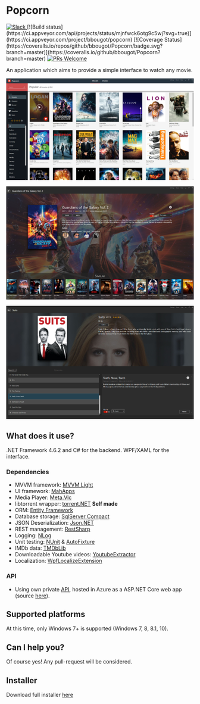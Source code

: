 # Popcorn

<a href="https://popcorn-slack.azurewebsites.net" target="_blank">
  <img alt="Slack" src="http://popcorn-slack.azurewebsites.net/badge.svg">
</a> [![Build status](https://ci.appveyor.com/api/projects/status/mjnfwck6otg9c5wj?svg=true)](https://ci.appveyor.com/project/bbougot/popcorn) [![Coverage Status](https://coveralls.io/repos/github/bbougot/Popcorn/badge.svg?branch=master)](https://coveralls.io/github/bbougot/Popcorn?branch=master) <a target="_blank" href="https://github.com/bbougot/Popcorn/pulls"><img src="https://img.shields.io/badge/PRs-welcome-brightgreen.svg" alt="PRs Welcome" /></a>

An application which aims to provide a simple interface to watch any movie.

![Screenshot1](https://github.com/bbougot/Popcorn/blob/master/Screenshots/Screen1.jpg)

![Screenshot2](https://github.com/bbougot/Popcorn/blob/master/Screenshots/Screen2.jpg)

![Screenshot3](https://github.com/bbougot/Popcorn/blob/master/Screenshots/Screen3.jpg)

## What does it use?
.NET Framework 4.6.2 and C# for the backend. WPF/XAML for the interface.

### Dependencies
* MVVM framework: [MVVM Light](https://mvvmlight.codeplex.com) 
* UI framework: [MahApps](https://github.com/MahApps/MahApps.Metro)
* Media Player: [Meta.Vlc](https://github.com/higankanshi/Meta.Vlc)
* libtorrent wrapper: [torrent.NET](https://github.com/bbougot/torrent.NET) **Self made**
* ORM: [Entity Framework](https://github.com/aspnet/EntityFramework)
* Database storage: [SqlServer Compact](https://www.nuget.org/packages/Microsoft.SqlServer.Compact/)
* JSON Deserialization: [Json.NET](https://github.com/JamesNK/Newtonsoft.Json)
* REST management: [RestSharp](https://github.com/restsharp/RestSharp)
* Logging: [NLog](https://github.com/NLog/NLog)
* Unit testing: [NUnit](https://github.com/nunit/nunit) & [AutoFixture](https://github.com/AutoFixture/AutoFixture)
* IMDb data: [TMDbLib](https://github.com/LordMike/TMDbLib/)
* Downloadable Youtube videos: [YoutubeExtractor](https://github.com/flagbug/YoutubeExtractor)
* Localization: [WpfLocalizeExtension](https://github.com/SeriousM/WPFLocalizationExtension)

### API
* Using own private [API](https://popcornapi.azurewebsites.net/), hosted in Azure as a ASP.NET Core web app (source [here](https://github.com/bbougot/PopcornApi)).

## Supported platforms
At this time, only Windows 7+ is supported (Windows 7, 8, 8.1, 10).

## Can I help you?
Of course yes! Any pull-request will be considered.

## Installer
Download full installer [here](https://github.com/bbougot/Popcorn/releases/download/v1.9.2/Setup.exe)

